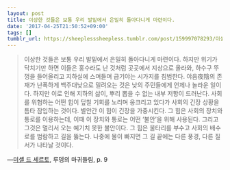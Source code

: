 ```yaml
---
layout: post
title: 이상한 것들은 보통 우리 발밑에서 은밀히 돌아다니게 마련이다.
date: '2017-04-25T21:50:52+09:00'
tags: []
tumblr_url: https://sheeplesssheepless.tumblr.com/post/159997078293/이상한-것들은-보통-우리-발밑에서-은밀히-돌아다니게-마련이다-하지만-위기가-닥치기만-하면
---
```

> 이상한 것들은 보통 우리 발밑에서 은밀히 돌아다니게 마련이다. 하지만 위기가 닥치기만 하면 이들은 홍수라도 난 것처럼 곳곳에서 지상으로 올라와, 하수구 뚜껑을 들어올리고 지하실에 스며들며 급기야는 시가지를 침범한다. 야음夜陰의 존재가 난폭하게 백주대낮으로 밀려오는 것은 낮의 주민들에게 언제나 놀라운 일이다. 하지만 이로 인해 지하의 삶이, 뿌리 뽑을 수 없는 내부 저항이 드러난다. 사회를 위협하는 어떤 힘이 덮칠 기회를 노리며 웅크리고 있다가 사회의 긴장 상황을 틈타 잠입하는 것이다. 별안간 이 힘이 긴장을 가중시킨다. 그 힘은 사회의 장치와 통로를 이용하는데, 이때 이 장치와 통로는 어떤 ‘불안’을 위해 사용된다. 그리고 그것은 멀리서 오는 예기치 못한 불안이다. 그 힘은 울타리를 부수고 사회의 배수로를 범람하고 길을 뚫는다. 나중에 물이 빠지면 그 길 끝에는 다른 풍경, 다른 질서가 나타날 것이다.

—[미셸 드 세르토](http://www.aladin.co.kr/Search/wSearchResult.aspx?AuthorSearch=%B9%CC%BC%D0+%B5%E5+%BC%BC%B8%A3%C5%E4@443720&BranchType=1), 루뎅의 마귀들림, p. 9

